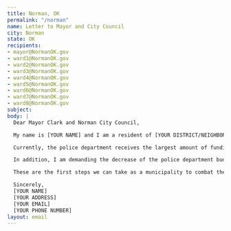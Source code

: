 ```yaml
---
title: Norman, OK
permalink: "/norman"
name: Letter to Mayor and City Council
city: Norman
state: OK
recipients:
- mayor@NormanOK.gov
- ward1@NormanOK.gov
- ward2@NormanOK.gov
- ward3@NormanOK.gov
- ward4@NormanOK.gov
- ward5@NormanOK.gov
- ward6@NormanOK.gov
- ward7@NormanOK.gov
- ward8@NormanOK.gov
subject: 
body: |
  Dear Mayor Clark and Norman City Council,

  My name is [YOUR NAME] and I am a resident of [YOUR DISTRICT/NEIGHBORHOOD]. I am emailing today to stand against institutional inequity and racism endemic to our country. I believe that this begins with changes in our own community. With the current unrest evoked by police brutality and the killings of George Floyd and Breonna Taylor, I am demanding the divestment of funds from the police department and reallocation to programs that actively strengthen our community, especially Black and other minority communities.

  Currently, the police department receives the largest amount of funding from the City of Norman’s General Fund, totaling $22,350,569 or 27% of total General Fund expenditures. Out of the 251 police personnel, 177 are represented by the Fraternal Order of Police (FOP) union, who have continuously stood for policies that hurt communities of color and backed police who have murdered countless Black victims. I am calling for Norman to cut ties with this union, beginning with the firing of Jacob McDonough, the police officer responsible for the use of KKK imagery in emails to the department this past May. Article 34 of the City’s contract with the FOP protects officers like McDonough from facing the consequences of their disgraceful and racist actions.

  In addition, I am demanding the decrease of the police department budget and reallocation of these funds towards food security programs, educational opportunities, arts programs, community centers, and mental health resources--many of which currently operate on a meager and uncertain budget, and all of which more effectively promote a safe and equitable community than policing. While $22.3 million was allocated to the police department this year alone, the community development fund (which includes programs that support social services, affordable housing, and anti-poverty initiatives) only received $5,342,871. Instead of having police officers respond to emergencies such as domestic violence/sexual assault, homelessness, or mental health (all cases in which the police have far too often abused their power), there must be a shift to specialized response teams like healthcare workers and social workers who have been specifically trained to respond to these situations. These measures would have prevented the death of Norman resident Marconia Kesse, a Black mentally-ill homeless man taunted and arrested by Officers Kyle Canaan and Daniel Brown, who died in jail two hours after his arrest. Other cities (e.g., Dallas) across the country are beginning to implement this policy with positive results.

  These are the first steps we can take as a municipality to combat the racially unjust systems in our country and state and work towards a safe and equitable society. I believe this is our responsibility to step up and demonstrate that Norman holds no tolerance for racism at any level. I urge you to stand with me in our efforts to be better.

  Sincerely,
  [YOUR NAME]
  [YOUR ADDRESS]
  [YOUR EMAIL]
  [YOUR PHONE NUMBER]
layout: email
---
```


